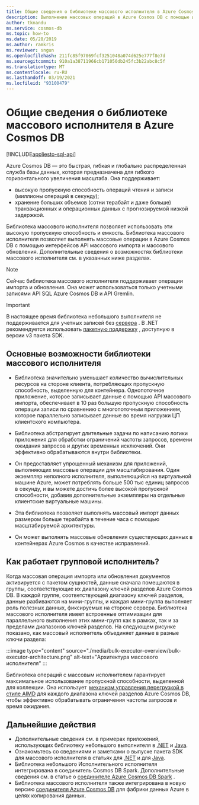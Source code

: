 ```yaml
---
title: Общие сведения о библиотеке массового исполнителя в Azure Cosmos DB
description: Выполнение массовых операций в Azure Cosmos DB с помощью интерфейсов API массового импорта и массового обновления, предоставляемых библиотекой массового исполнителя.
author: tknandu
ms.service: cosmos-db
ms.topic: how-to
ms.date: 05/28/2019
ms.author: ramkris
ms.reviewer: sngun
ms.openlocfilehash: 211fc85f97069fcf3251048a074d625e777f8e7d
ms.sourcegitcommit: 910a1a38711966cb171050db245fc3b22abc8c5f
ms.translationtype: MT
ms.contentlocale: ru-RU
ms.lasthandoff: 03/19/2021
ms.locfileid: "93100479"
---
```

# <a name="azure-cosmos-db-bulk-executor-library-overview"></a>Общие сведения о библиотеке массового исполнителя в Azure Cosmos DB
[!INCLUDE[appliesto-sql-api](includes/appliesto-sql-api.md)]
 
Azure Cosmos DB — это быстрая, гибкая и глобально распределенная служба базы данных, которая предназначена для гибкого горизонтального увеличения масштаба. Она поддерживает: 

* высокую пропускную способность операций чтения и записи (миллионы операций в секунду);  
* хранение больших объемов (сотни терабайт и даже больше) транзакционных и операционных данных с прогнозируемой низкой задержкой.  

Библиотека массового исполнителя позволяет использовать эти высокую пропускную способность и емкость. Библиотека массового исполнителя позволяет выполнять массовые операции в Azure Cosmos DB с помощью интерфейсов API массового импорта и массового обновления. Дополнительные сведения о возможностях библиотеки массового исполнителя см. в указанных ниже разделах. 

> [!NOTE] 
> Сейчас библиотека массового исполнителя поддерживает операции импорта и обновления. Она может использоваться только учетными записями API SQL Azure Cosmos DB и API Gremlin.

> [!IMPORTANT]
> В настоящее время библиотека небольшого выполнителя не поддерживается для учетных записей без [сервера](serverless.md) . В .NET рекомендуется использовать [пакетную поддержку](https://devblogs.microsoft.com/cosmosdb/introducing-bulk-support-in-the-net-sdk/) , доступную в версии v3 пакета SDK.
 
## <a name="key-features-of-the-bulk-executor-library"></a>Основные возможности библиотеки массового исполнителя  
 
* Библиотека значительно уменьшает количество вычислительных ресурсов на стороне клиента, потребляющих пропускную способность, выделенную для контейнера. Однопоточное приложение, которое записывает данные с помощью API массового импорта, обеспечивает в 10 раз большую пропускную способность операции записи по сравнению с многопоточным приложением, которое параллельно записывает данные во время нагрузки ЦП клиентского компьютера.  

* Библиотека абстрагирует длительные задачи по написанию логики приложения для обработки ограничений частоты запросов, времени ожидания запросов и других временных исключений. Они эффективно обрабатываются внутри библиотеки.  

* Он предоставляет упрощенный механизм для приложений, выполняющих массовые операции для масштабирования. Один экземпляр неполного исполнителя, выполняющийся на виртуальной машине Azure, может потреблять больше 500 тыс единиц запросов в секунду, и вы можете достичь более высокой пропускной способности, добавив дополнительные экземпляры на отдельные клиентские виртуальные машины.  
 
* Эта библиотека позволяет выполнять массовый импорт данных размером больше терабайта в течение часа с помощью масштабируемой архитектуры.  

* Он может выполнять массовые обновления существующих данных в контейнерах Azure Cosmos в качестве исправлений. 
 
## <a name="how-does-the-bulk-executor-operate"></a>Как работает групповой исполнитель? 

Когда массовая операция импорта или обновления документов активируется с пакетом сущностей, данные сначала помещаются в группы, соответствующие их диапазону ключей разделов Azure Cosmos DB. В каждой группе, соответствующей диапазону ключей разделов, данные разбиваются на мини-группы, и каждая мини-группа выполняет роль полезных данных, фиксируемых на стороне сервера. Библиотека массового исполнителя имеет встроенные оптимизации для параллельного выполнения этих мини-групп как в рамках, так и за пределами диапазонов ключей разделов. На следующем рисунке показано, как массовый исполнитель объединяет данные в разные ключи раздела:  

:::image type="content" source="./media/bulk-executor-overview/bulk-executor-architecture.png" alt-text="Архитектура массового исполнителя" :::

Библиотека операций с массовым исполнителем гарантирует максимальное использование пропускной способности, выделенной для коллекции. Она использует  [механизм управления перегрузкой в стиле AIMD](https://tools.ietf.org/html/rfc5681) для каждого диапазона ключей разделов Azure Cosmos DB, чтобы эффективно обрабатывать ограничения частоты запросов и время ожидания. 

## <a name="next-steps"></a>Дальнейшие действия 
  
* Дополнительные сведения см. в примерах приложений, использующих библиотеку небольшого выполнителя в [.NET](bulk-executor-dot-net.md) и [Java](bulk-executor-java.md).  
* Ознакомьтесь со сведениями и заметками о выпуске пакета SDK для массового исполнителя в статьях для [.NET](sql-api-sdk-bulk-executor-dot-net.md) и для [Java](sql-api-sdk-bulk-executor-java.md).
* Библиотека небольшого Исполнительного исполнителя интегрирована в соединитель Cosmos DB Spark. Дополнительные сведения см. в статье о [соединителе Azure Cosmos DB Spark](spark-connector.md) .  
* Библиотека массового исполнителя также интегрирована в новую версию [соединителя Azure Cosmos DB](../data-factory/connector-azure-cosmos-db.md) для фабрики данных Azure в целях копирования данных.
